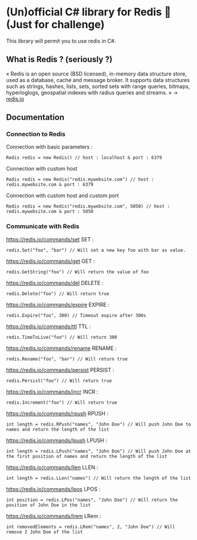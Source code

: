# (Un)official C# library for Redis 💓 (Just for challenge)

This library will permit you to use redis in C#. 

## What is Redis ? (seriously ?)

« Redis is an open source (BSD licensed), in-memory data structure store, used as a database, cache and message broker. It supports data structures such as strings, hashes, lists, sets, sorted sets with range queries, bitmaps, hyperloglogs, geospatial indexes with radius queries and streams. » -> [redis.io](https://www.redis.io)

## Documentation

### Connection to Redis

Connection with basic parameters : 

```
Redis redis = new Redis() // host : localhost & port : 6379
```
Connection with custom host
```
Redis redis = new Redis("redis.mywebsite.com") // host : redis.mywebsite.com & port : 6379
```
Connection with custom host and custom port
```
Redis redis = new Redis("redis.mywebsite.com", 5050) // host : redis.mywebsite.com & port : 5050
```

### Communicate with Redis 

https://redis.io/commands/set
SET : 

```
redis.Set("foo", "bar") // Will set a new key foo with bar as value.
```

https://redis.io/commands/get
GET : 

```
redis.GetString("foo") // Will return the value of foo
```

https://redis.io/commands/del
DELETE : 

```
redis.Delete("foo") // Will return true
```

https://redis.io/commands/expire
EXPIRE : 

```
redis.Expire("foo", 300) // Timeout expire after 300s
```

https://redis.io/commands/ttl
TTL : 

```
redis.TimeToLive("foo") // Will return 300
```

https://redis.io/commands/rename
RENAME : 

```
redis.Rename("foo", "bar") // Will return true
```


https://redis.io/commands/persist
PERSIST : 

```
redis.Persist("foo") // Will return true
```


https://redis.io/commands/incr
INCR : 

```
redis.Increment("foo") // Will return true
```


https://redis.io/commands/rpush
RPUSH : 

```
int length = redis.RPush("names", "John Doe") // Will push John Doe to names and return the length of the list
```


https://redis.io/commands/lpush
LPUSH : 

```
int length = redis.LPush("names", "John Doe") // Will push John Doe at the first position of names and return the length of the list
```


https://redis.io/commands/llen
LLEN : 

```
int length = redis.LLen("names") // Will return the length of the list
```


https://redis.io/commands/lpos
LPOS : 

```
int position = redis.LPos("names", "John Doe") // Will return the position of John Doe in the list
```



https://redis.io/commands/lrem
LRem : 

```
int removedElements = redis.LRem("names", 2, "John Doe") // Will remove 2 John Doe of the list
```
